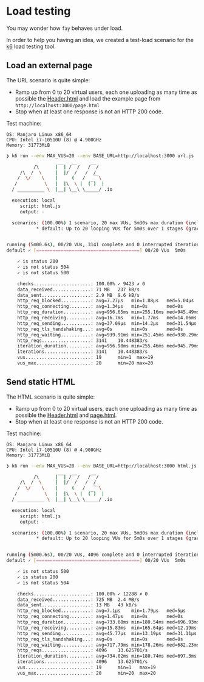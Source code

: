 # Load testing

You may wonder how `fay` behaves under load.

In order to help you having an idea, we created a test-load scenario for the
[k6](https://docs.k6.io/docs) load testing tool.

## Load an external page

The URL scenario is quite simple:

* Ramp up from 0 to 20 virtual users, each one uploading as many time as possible the [Header.html](../example/header.html) and load the example page from `http://localhost:3000/page.html`
* Stop when at least one response is not an HTTP 200 code.

Test machine:

```
OS: Manjaro Linux x86_64
CPU: Intel i7-10510U (8) @ 4.900GHz
Memory: 31773MiB
```

```bash
❯ k6 run --env MAX_VUS=20 --env BASE_URL=http://localhost:3000 url.js

          /\      |‾‾| /‾‾/   /‾‾/   
     /\  /  \     |  |/  /   /  /    
    /  \/    \    |     (   /   ‾‾\  
   /          \   |  |\  \ |  (‾)  | 
  / __________ \  |__| \__\ \_____/ .io

  execution: local
     script: html.js
     output: -

  scenarios: (100.00%) 1 scenario, 20 max VUs, 5m30s max duration (incl. graceful stop):
           * default: Up to 20 looping VUs for 5m0s over 1 stages (gracefulRampDown: 30s, gracefulStop: 30s)


running (5m00.6s), 00/20 VUs, 3141 complete and 0 interrupted iterations
default ✓ [======================================] 00/20 VUs  5m0s

    ✓ is status 200
    ✓ is not status 504
    ✓ is not status 500

    checks.....................: 100.00% ✓ 9423 ✗ 0   
    data_received..............: 71 MB   237 kB/s
    data_sent..................: 2.9 MB  9.6 kB/s
    http_req_blocked...........: avg=7.27µs   min=1.88µs   med=5.04µs   max=686.1µs  p(90)=7.12µs  p(95)=8.73µs 
    http_req_connecting........: avg=1.34µs   min=0s       med=0s       max=496.64µs p(90)=0s      p(95)=0s     
    http_req_duration..........: avg=956.65ms min=255.16ms med=945.49ms max=2.18s    p(90)=1.28s   p(95)=1.42s  
    http_req_receiving.........: avg=16.7ms   min=1.77ms   med=14.06ms  max=135.96ms p(90)=33.67ms p(95)=39.97ms
    http_req_sending...........: avg=37.09µs  min=14.2µs   med=31.54µs  max=5.54ms   p(90)=44.07µs p(95)=48.99µs
    http_req_tls_handshaking...: avg=0s       min=0s       med=0s       max=0s       p(90)=0s      p(95)=0s     
    http_req_waiting...........: avg=939.91ms min=251.45ms med=930.29ms max=2.14s    p(90)=1.26s   p(95)=1.4s   
    http_reqs..................: 3141    10.448383/s
    iteration_duration.........: avg=956.98ms min=255.46ms med=945.79ms max=2.18s    p(90)=1.28s   p(95)=1.42s  
    iterations.................: 3141    10.448383/s
    vus........................: 19      min=1  max=19
    vus_max....................: 20      min=20 max=20
```

## Send static HTML

The HTML scenario is quite simple:

* Ramp up from 0 to 20 virtual users, each one uploading as many time as possible the [Header.html](../example/header.html) and [page.html](../example/page.html).
* Stop when at least one response is not an HTTP 200 code.

Test machine:

```
OS: Manjaro Linux x86_64
CPU: Intel i7-10510U (8) @ 4.900GHz
Memory: 31773MiB
```

```bash
❯ k6 run --env MAX_VUS=20 --env BASE_URL=http://localhost:3000 html.js

          /\      |‾‾| /‾‾/   /‾‾/   
     /\  /  \     |  |/  /   /  /    
    /  \/    \    |     (   /   ‾‾\  
   /          \   |  |\  \ |  (‾)  | 
  / __________ \  |__| \__\ \_____/ .io

  execution: local
     script: html.js
     output: -

  scenarios: (100.00%) 1 scenario, 20 max VUs, 5m30s max duration (incl. graceful stop):
           * default: Up to 20 looping VUs for 5m0s over 1 stages (gracefulRampDown: 30s, gracefulStop: 30s)


running (5m00.6s), 00/20 VUs, 4096 complete and 0 interrupted iterations
default ✓ [======================================] 00/20 VUs  5m0s

    ✓ is not status 500
    ✓ is status 200
    ✓ is not status 504

    checks.....................: 100.00% ✓ 12288 ✗ 0   
    data_received..............: 725 MB  2.4 MB/s
    data_sent..................: 13 MB   43 kB/s
    http_req_blocked...........: avg=7.1µs    min=1.79µs   med=5µs      max=2.81ms  p(90)=6.64µs  p(95)=7.98µs 
    http_req_connecting........: avg=1.47µs   min=0s       med=0s       max=2.69ms  p(90)=0s      p(95)=0s     
    http_req_duration..........: avg=733.68ms min=180.54ms med=696.93ms max=1.74s   p(90)=1.17s   p(95)=1.29s  
    http_req_receiving.........: avg=15.83ms  min=165.64µs med=12.19ms  max=106.3ms p(90)=33.3ms  p(95)=41.98ms
    http_req_sending...........: avg=45.77µs  min=13.19µs  med=31.11µs  max=11.2ms  p(90)=42.56µs p(95)=47.41µs
    http_req_tls_handshaking...: avg=0s       min=0s       med=0s       max=0s      p(90)=0s      p(95)=0s     
    http_req_waiting...........: avg=717.79ms min=178.26ms med=682.23ms max=1.71s   p(90)=1.14s   p(95)=1.26s  
    http_reqs..................: 4096    13.625701/s
    iteration_duration.........: avg=734.02ms min=180.74ms med=697.3ms  max=1.74s   p(90)=1.17s   p(95)=1.29s  
    iterations.................: 4096    13.625701/s
    vus........................: 19      min=1   max=19
    vus_max....................: 20      min=20  max=20
```